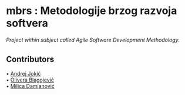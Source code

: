 # mbrs : Metodologije brzog razvoja softvera
###### Project within subject called Agile Software Development Methodology.

## Contributors
• [Andrej Jokić](https://github.com/ajokic1) <br/>
• [Olivera Blagojević](https://github.com/oliverablagojevic) <br/>
• [Milica Damjanović](https://github.com/DamjanovicMilica) <br/>